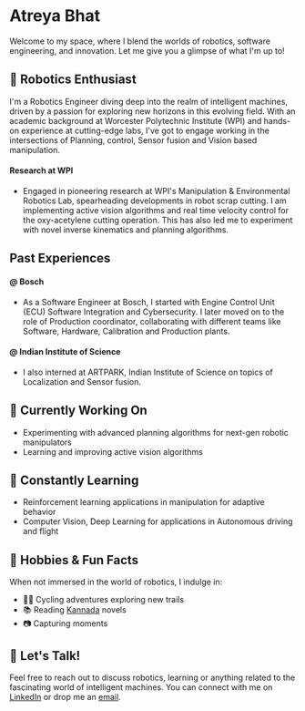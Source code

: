 # Atreya Bhat

Welcome to my space, where I blend the worlds of robotics, software engineering, and innovation. Let me give you a glimpse of what I'm up to!

## 🤖 Robotics Enthusiast
I'm a Robotics Engineer diving deep into the realm of intelligent machines, driven by a passion for exploring new horizons in this evolving field. With an academic background at Worcester Polytechnic Institute (WPI) and hands-on experience at cutting-edge labs, I've got to engage working in the intersections of Planning, control, Sensor fusion and Vision based manipulation.

#### Research at WPI
- Engaged in pioneering research at WPI's Manipulation & Environmental Robotics Lab, spearheading developments in robot scrap cutting. I am implementing active vision algorithms and real time velocity control for the oxy-acetylene cutting operation. This has also led me to experiment with novel inverse kinematics and planning algorithms.  

## Past Experiences 

#### @ Bosch
- As a Software Engineer at Bosch, I started with Engine Control Unit (ECU) Software Integration and Cybersecurity. I later moved on to the role of Production coordinator, collaborating with different teams like Software, Hardware, Calibration and Production plants.

#### @ Indian Institute of Science
- I also interned at ARTPARK, Indian Institute of Science on topics of Localization and Sensor fusion.

## 🔭 Currently Working On
- Experimenting with advanced planning algorithms for next-gen robotic manipulators
- Learning and improving active vision algorithms


## 🌱 Constantly Learning
- Reinforcement learning applications in manipulation for adaptive behavior
- Computer Vision, Deep Learning for applications in Autonomous driving and flight

## 📸 Hobbies & Fun Facts
When not immersed in the world of robotics, I indulge in:
- 🚴‍♂️ Cycling adventures exploring new trails
- 📚 Reading [Kannada](https://en.wikipedia.org/wiki/Kannada) novels
- 📷 Capturing moments

## 💬 Let's Talk!
Feel free to reach out to discuss robotics, learning or anything related to the fascinating world of intelligent machines. 
You can connect with me on [LinkedIn](https://linkedin.com/in/atreya-bhat) or drop me an [email](mailto:agbhat@wpi.edu).

<!-- Feel free to add more sections, projects, or details as per your liking! -->
